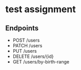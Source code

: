 # test assignment

## Endpoints
- POST /users
- PATCH /users
- PUT /users
- DELETE /users/{id}
- GET /users/by-birth-range